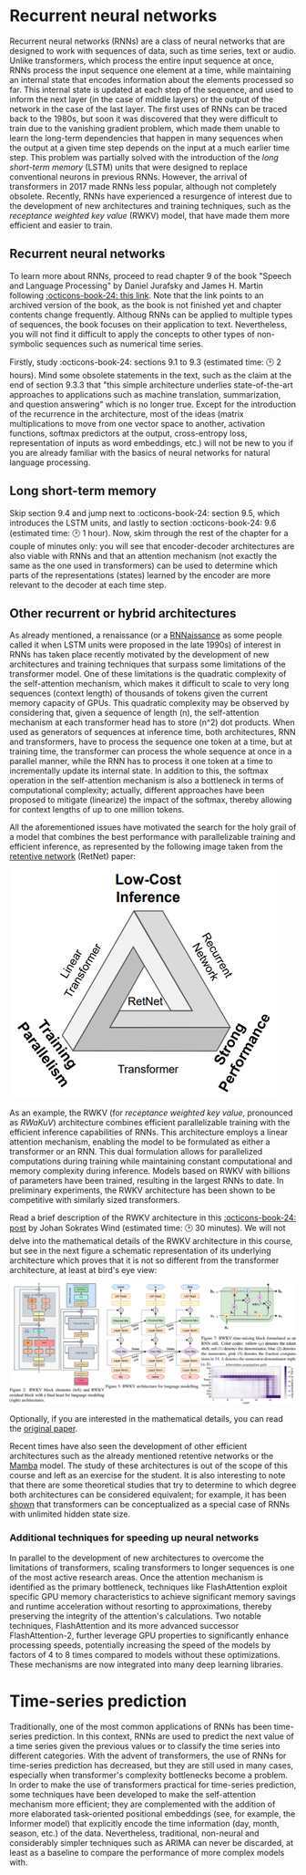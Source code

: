 # Recurrent neural networks

Recurrent neural networks (RNNs) are a class of neural networks that are designed to work with sequences of data, such as time series, text or audio. Unlike transformers, which process the entire input sequence at once, RNNs process the input sequence one element at a time, while maintaining an internal state that encodes information about the elements processed so far. This internal state is updated at each step of the sequence, and used to inform the next layer (in the case of middle layers) or the output of the network in the case of the last layer. The first uses of RNNs can be traced back to the 1980s, but soon it was discovered that they were difficult to train due to the vanishing gradient problem, which made them unable to learn the long-term dependencies that happen in many sequences when the output at a given time step depends on the input at a much earlier time step. This problem was partially solved with the introduction of the *long short-term memory* (LSTM) units that were designed to replace conventional neurons in previous RNNs. However, the arrival of transformers in 2017 made RNNs less popular, although not completely obsolete. Recently, RNNs have experienced a resurgence of interest due to the development of new architectures and training techniques, such as the *receptance weighted key value* (RWKV) model, that have made them more efficient and easier to train.

## Recurrent neural networks

To learn more about RNNs, proceed to read chapter 9 of the book "Speech and Language Processing" by Daniel Jurafsky and James H. Martin following [:octicons-book-24: this link](https://web.archive.org/web/20240125024201/https://web.stanford.edu/~jurafsky/slp3/9.pdf). Note that the link points to an archived version of the book, as the book is not finished yet and chapter contents change frequently. Althoug RNNs can be applied to multiple types of sequences, the book focuses on their application to text. Nevertheless, you will not find it difficult to apply the concepts to other types of non-symbolic sequences such as numerical time series.

Firstly, study :octicons-book-24: sections 9.1 to 9.3 (estimated time: 🕑 2 hours). Mind some obsolete statements in the text, such as the claim at the end of section 9.3.3 that "this simple architecture underlies state-of-the-art approaches to applications such as machine translation, summarization, and question answering" which is no longer true. Except for the introduction of the recurrence in the architecture, most of the ideas (matrix multiplications to move from one vector space to another, activation functions, softmax predictors at the output, cross-entropy loss, representation of inputs as word embeddings, etc.) will not be new to you if you are already familiar with the basics of neural networks for natural language processing.  

## Long short-term memory

Skip section 9.4 and jump next to :octicons-book-24: section 9.5, which introduces the LSTM units, and lastly to section  :octicons-book-24: 9.6 (estimated time: 🕑 1 hour). Now, skim through the rest of the chapter for a couple of minutes only: you will see that encoder-decoder architectures are also viable with RNNs and that an attention mechanism (not exactly the same as the one used in transformers) can be used to determine which parts of the representations (states) learned by the encoder are more relevant to the decoder at each time step.

## Other recurrent or hybrid architectures

As already mentioned, a renaissance (or a [RNNaissance](https://people.idsia.ch/~juergen/rnnaissance.html) as some people called it when LSTM units were proposed in the late 1990s) of interest in RNNs has taken place recently motivated by the development of new architectures and training techniques that surpass some limitations of the transformer model. One of these limitations is the quadratic complexity of the self-attention mechanism, which makes it difficult to scale to very long sequences (context length) of thousands of tokens given the current memory capacity of GPUs. This quadratic complexity may be observed by considering that, given a sequence of length \(n\), the self-attention mechanism at each transformer head has to store \(n^2\) dot products. When used as generators of sequences at inference time, both architectures, RNN and transformers, have to process the sequence one token at a time, but at training time, the transformer can process the whole sequence at once in a parallel manner, while the RNN has to process it one token at a time to incrementally update its internal state. In addition to this, the softmax operation in the self-attention mechanism is also a bottleneck in terms of computational complexity; actually, different approaches have been proposed to mitigate (linearize) the impact of the softmax, thereby allowing for context lengths of up to one million tokens.

All the aforementioned issues have motivated the search for the holy grail of a model that combines the best performance with parallelizable training and efficient inference, as represented by the following image taken from the [retentive network](https://arxiv.org/abs/2307.08621) (RetNet) paper:

![Retentive Network](images/recurrent/retnet.png)

As an example, the RWKV (for *receptance weighted key value*, pronounced as *RWaKuV*) architecture combines efficient parallelizable training with the efficient inference capabilities of RNNs. This architecture employs a linear attention mechanism, enabling the model to be formulated as either a transformer or an RNN. This dual formulation allows for parallelized computations during training while maintaining constant computational and memory complexity during inference. Models based on RWKV with billions of parameters have been trained, resulting in the largest RNNs to date. In preliminary experiments, the RWKV architecture has been shown to be competitive with similarly sized transformers. 

Read a brief description of the RWKV architecture in this [:octicons-book-24: post](https://johanwind.github.io/2023/03/23/rwkv_overview.html) by Johan Sokrates Wind (estimated time: 🕑 30 minutes). We will not delve into the mathematical details of the RWKV architecture in this course, but see in the next figure a schematic representation of its underlying architecture which proves that it is not so different from the transformer architecture, at least at bird's eye view:

![RWKV architecture](images/recurrent/rwkv.png)

Optionally, if you are interested in the mathematical details, you can read the [original paper](https://arxiv.org/abs/2305.13048).

Recent times have also seen the development of other efficient architectures such as the already mentioned retentive networks or the [Mamba](https://arxiv.org/abs/2312.00752) model. The study of these architectures is out of the scope of this course and left as an exercise for the student. It is also interesting to note that there are some theoretical studies that try to determine to which degree both architectures can be considered equivalent; for example, it has been [shown](https://arxiv.org/abs/2401.06104) that transformers can be conceptualized as a special case of RNNs with unlimited hidden state size.

### Additional techniques for speeding up neural networks

In parallel to the development of new architectures to overcome the limitations of transformers, scaling transformers to longer sequences is one of the most active research areas. Once the attention mechanism is identified as the primary bottleneck, techniques like FlashAttention exploit specific GPU memory characteristics to achieve significant memory savings and runtime acceleration without resorting to approximations, thereby preserving the integrity of the attention's calculations. Two notable techniques, FlashAttention and its more advanced successor FlashAttention-2, further leverage GPU properties to significantly enhance processing speeds, potentially increasing the speed of the models by factors of 4 to 8 times compared to models without these optimizations. These mechanisms are now integrated into many deep learning libraries.

# Time-series prediction

Traditionally, one of the most common applications of RNNs has been time-series prediction. In this context, RNNs are used to predict the next value of a time series given the previous values or to classify the time series into different categories. With the advent of transformers, the use of RNNs for time-series prediction has decreased, but they are still used in many cases, especially when transformer's complexity bottlenecks become a problem. In order to make the use of transformers practical for time-series prediction, some techniques have been developed to make the self-attention mechanism more efficient; they are complemented with the addition of more elaborated task-oriented positional embeddings (see, for example, the Informer model) that explicitly encode the time information (day, month, season, etc.) of the data. Nevertheless, traditional, non-neural and considerably simpler techniques such as ARIMA can never be discarded, at least as a baseline to compare the performance of more complex models with.
